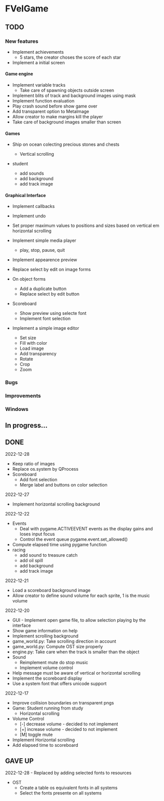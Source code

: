 
# FVelGame

## TODO

### New features
- Implement achievements
  - 5 stars, the creator choses the score of each star
- Implement a initial screen

#### Game engine

- Implement variable tracks
  - Take care of spawning objects outside screen
- Implement blits of track and background images using mask
- Implement function evaluation
- Play crash sound before show game over
- Add transparent option to MetaImage
- Allow creator to make margins kill the player
- Take care of background images smaller than screen

#### Games

- Ship on ocean colecting precious stones and chests
  - Vertical scrolling

- student
  - add sounds
  - add background
  - add track image

#### Graphical Interface

- Implement callbacks
- Implement undo
- Set proper maximum values to positions and sizes based on vertical em horizontal scrolling

- Implement simple media player
  - play, stop, pause, quit

- Implement appearence preview

- Replace select by edit on image forms
- On object forms
  - Add a duplicate button
  - Replace select by edit button

- Scoreboard
  - Show preview using selecte font
  - Implement font selection

- Implement a simple image editor 
  - Set size
  - Fill with color
  - Load image
  - Add transparency
  - Rotate
  - Crop
  - Zoom

### Bugs

### Improvements

### Windows

## In progress...

## DONE

2022-12-28
- Keep ratio of images 
- Replace os.system by QProcess
- Scoreboard
  - Add font selection
  - Merge label and buttons on color selection

2022-12-27
- Implement horizontal scrolling background

2022-12-22
- Events
  - Deal with pygame.ACTIVEEVENT events as the display gains and loses input focus
  - Control the event queue pygame.event.set_allowed()
- Compute elapsed time using pygame function
- racing
  - add sound to treasure catch
  - add oil spill
  - add background
  - add track image

2022-12-21
- Load a scoreboard background image
- Allow creator to define sound volume for each sprite, 1 is the music volume

2022-12-20
- GUI - Implement open game file, to allow selection playing by the interface
- Show game information on help
- Implement scrolling background
- game_world.py: Take scrolling direction in account
- game_world.py: Compute OST size properly
- engine.py:     Take care when the track is smaller than the object
- Sound
  - Reimplement mute do stop music
  - Implement volume control
- Help message must be aware of vertical or horizontal scrolling
- Implement the scoreboard display
- Use a system font that offers unicode support

2022-12-17
- Improve collision boundaries on transparent pngs
- Game: Student running from study
  - Horizontal scrolling
- Volume Control
  - [-] decrease volume - decided to not implement
  - [+] increase volume - decided to not implement
  - [M] toggle mute
- Implement Horizontal scrolling
- Add elapsed time to scoreboard

## GAVE UP

2022-12-28 - Replaced by adding selected fonts to resources
- OST
  - Create a table os equivalent fonts in all systems
  - Select the fonts presente on all systems

